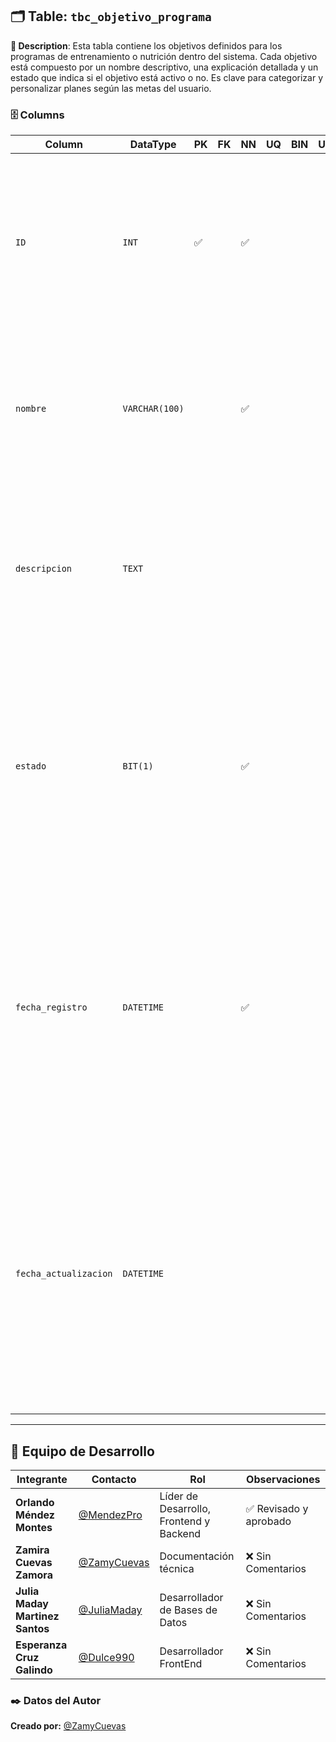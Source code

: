 ## 🗂️ Table: `tbc_objetivo_programa`

**📝 Description**: Esta tabla contiene los objetivos definidos para los programas de entrenamiento o nutrición dentro del sistema. Cada objetivo está compuesto por un nombre descriptivo, una explicación detallada y un estado que indica si el objetivo está activo o no. Es clave para categorizar y personalizar planes según las metas del usuario.

### 🗄️ Columns

| Column              | DataType          | PK  | FK  | NN  | UQ  | BIN  | UN  | ZF  | AI  | Default           | Comment                                                                                                                                                                                                                           |
|---------------------|-------------------|-----|-----|-----|-----|------|-----|-----|-----|-------------------|-----------------------------------------------------------------------------------------------------------------------------------------------------------------------------------------------------------------------------------|
| `ID`                | `INT`             | ✅  |     | ✅  |     |      |     |     | ✅  | `AUTO_INCREMENT`  | Descripción: Identificador único de cada objetivo dentro del sistema.<br> Naturaleza: Cuantitativa.<br> Dominio: Números enteros positivos.<br> Composición: 1{0-9}.                                                                 |
| `nombre`            | `VARCHAR(100)`     |     |     | ✅  |     |      |     |     |     |                   | Descripción: Nombre descriptivo del objetivo.<br> Naturaleza: Cualitativa.<br> Dominio: Caracteres alfabéticos y espacios.<br> Composición: 1{A-Z|a-z| }100.                                                                           |
| `descripcion`       | `TEXT`            |     |     |     |     |      |     |     |     |                   | Descripción: Explicación detallada del objetivo.<br> Naturaleza: Cualitativa.<br> Dominio: Texto libre con una longitud variable.<br> Composición: 1{A-Z|a-z|0-9|, .-}∞.                                                           |
| `estado`            | `BIT(1)`          |     |     | ✅  |     |      |     |     |     | `b'1'`            | Descripción: Dato de auditoría que define el estado actual del registro, siendo 0 para datos no activos y 1 para datos activos en el sistema.<br> Naturaleza: Cuantitativo.<br> Dominio: Booleano.<br> Composición: {0 1}. |
| `fecha_registro`    | `DATETIME`        |     |     | ✅  |     |      |     |     |     | `CURRENT_TIMESTAMP` | Descripción: Fecha y hora en la que se registró el objetivo en la base de datos.<br> Naturaleza: Cuantitativa.<br> Dominio: Formato 'YYYY-MM-DD HH:MM:SS'.<br> Composición: Año = 4{0-9}, Mes = [01 02...12], Día = [01 02 ... 31]. |
| `fecha_actualizacion`| `DATETIME`        |     |     |     |     |      |     |     |     |                   | Descripción: Fecha y hora de la última actualización del objetivo del programa.<br> Naturaleza: Cuantitativa.<br> Dominio: Fecha y hora en formato 'YYYY-MM-DD HH:MM:SS'.<br> Composición: Año = 4{0-9}, Mes = [01 02 ... 12], Día = [01 02 ... 31]. |

---

## 👥 Equipo de Desarrollo  

| Integrante | Contacto | Rol | Observaciones |
|------------|----------|----------------------------|------------------|
| **Orlando Méndez Montes** | [@MendezPro](https://github.com/MendezPro) | Líder de Desarrollo, Frontend y Backend | ✅ Revisado y aprobado |
| **Zamira Cuevas Zamora** | [@ZamyCuevas](https://github.com/ZamyCuevas) | Documentación técnica | ❌ Sin Comentarios |
| **Julia Maday Martinez Santos** | [@JuliaMaday](https://github.com/JuliaMaday) | Desarrollador de Bases de Datos | ❌ Sin Comentarios |
| **Esperanza Cruz Galindo** | [@Dulce990](https://github.com/Dulce990) | Desarrollador FrontEnd | ❌ Sin Comentarios |

### ✒️ **Datos del Autor** 

**Creado por:** [@ZamyCuevas](https://github.com/ZamyCuevas)
